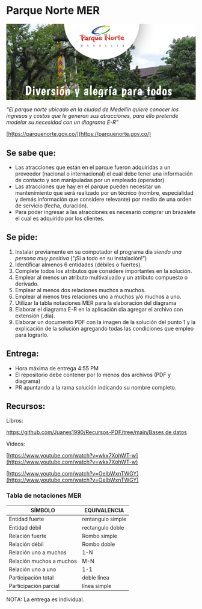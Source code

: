 # Parque Norte MER

![Untitled](Untitled.png)

*“El parque norte ubicado en la ciudad de Medellín quiere conocer los ingresos y costos que le generan sus atracciones,
para ello pretende modelar su necesidad con un diagrama E-R”*

[https://parquenorte.gov.co/](https://parquenorte.gov.co/)

## Se sabe que:

- Las atracciones que están en el parque fueron adquiridas a un proveedor (nacional o internacional) el cual debe tener
  una información de contacto y son manipuladas por un empleado (operador).
- Las atracciones que hay en el parque pueden necesitar un mantenimiento que será realizado por un técnico (nombre,
  especialidad y demás información que considere relevante) por medio de una orden de servicio (fecha, duración).
- Para poder ingresar a las atracciones es necesario comprar un brazalete el cual es adquirido por los clientes.

## Se pide:

1. Instalar previamente en su computador el programa dia *siendo una persona muy positiva* (”¡Si a todo en su
   instalación!”)
2. Identificar almenos 6 entidades (débiles o fuertes).
3. Complete todos los atributos que considere importantes en la solución.
4. Emplear al menos un atributo multivaluado y un atributo compuesto o derivado.
5. Emplear al menos dos relaciones muchos a muchos.
6. Emplear al menos tres relaciones uno a muchos y/o muchos a uno.
7. Utilizar la tabla notaciones MER para la elaboración del diagrama
8. Elaborar el diagrama E-R en la aplicación día agregar el archivo con extensión (.dia).
9. Elaborar un documento PDF con la imagen de la solución del punto 1 y la explicación de la solución agregando todas
   las condiciones que empleo para lograrlo.

## Entrega:

- Hora máxima de entrega 4:55 PM
- El repositorio debe contener por lo menos dos archivos (PDF y diagrama)
- PR apuntando a la rama solución indicando su nombre completo.

## Recursos:

Libros:

[https://github.com/Juanes1990/Recursos-PDF/tree/main/Bases de datos](https://github.com/Juanes1990/Recursos-PDF/tree/main/Bases%20de%20datos)

Videos:

[https://www.youtube.com/watch?v=wkx7XohWT-w](https://www.youtube.com/watch?v=wkx7XohWT-w)

[https://www.youtube.com/watch?v=OeIbWxnTWGY](https://www.youtube.com/watch?v=OeIbWxnTWGY)

### Tabla de notaciones MER

| SÍMBOLO                  | EQUIVALENCIA      |
|--------------------------|-------------------|
| Entidad fuerte           | rentangulo simple |
| Entidad débil            | rectangulo doble  |
| Relación fuerte          | Rombo simple      |
| Relación débil           | Rombo doble       |
| Relación uno a muchos    | 1-N               |
| Relación muchos a muchos | M-N               |
| Relación uno a uno       | 1-1               |
| Participación total      | doble línea       |
| Participación parcial    | línea simple      |

NOTA: La entrega es individual.